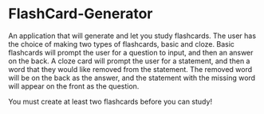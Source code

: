 # FlashCard-Generator

An application that will generate and let you study flashcards. The user has the choice of making two types of flashcards, basic and cloze.
Basic flashcards will prompt the user for a question to input, and then an answer on the back. A cloze card will prompt the user for a statement,
and then a word that they would like removed from the statement. The removed word will be on the back as the answer, and the statement with the missing word
will appear on the front as the question.

You must create at least two flashcards before you can study!